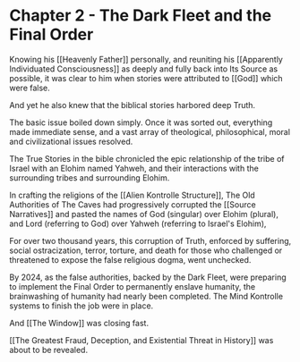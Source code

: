# Chapter 2 - The Dark Fleet and the Final Order

Knowing his [[Heavenly Father]] personally, and reuniting his [[Apparently Individuated Consciousness]] as deeply and fully back into Its Source as possible, it was clear to him when stories were attributed to [[God]] which were false. 

And yet he also knew that the biblical stories harbored deep Truth. 

The basic issue boiled down simply. Once it was sorted out, everything made immediate sense, and a vast array of theological, philosophical, moral and civilizational issues resolved. 

The True Stories in the bible chronicled the epic relationship of the tribe of Israel with an Elohim named Yahweh, and their interactions with the surrounding tribes and surrounding Elohim. 

In crafting the religions of the [[Alien Kontrolle Structure]], The Old Authorities of The Caves had progressively corrupted the [[Source Narratives]] and pasted the names of God (singular) over Elohim (plural), and Lord (referring to God) over Yahweh (referring to Israel's Elohim), 

For over two thousand years, this corruption of Truth, enforced by suffering, social ostracization, terror, torture, and death for those who challenged or threatened to expose the false religious dogma, went unchecked. 

By 2024, as the false authorities, backed by the Dark Fleet, were preparing to implement the Final Order to permanently enslave humanity, the brainwashing of humanity had nearly been completed. The Mind Kontrolle systems to finish the job were in place.

And [[The Window]] was closing fast. 

[[The Greatest Fraud, Deception, and Existential Threat in History]] was about to be revealed. 

